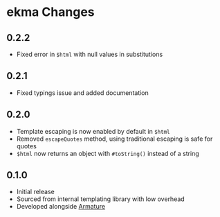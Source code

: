# ekma Changes

## 0.2.2
- Fixed error in `$html` with null values in substitutions

## 0.2.1
- Fixed typings issue and added documentation

## 0.2.0
- Template escaping is now enabled by default in `$html`
- Removed `escapeQuotes` method, using traditional escaping is safe for quotes
- `$html` now returns an object with `#toString()` instead of a string

## 0.1.0
- Initial release
- Sourced from internal templating library with low overhead
- Developed alongside [Armature](https://github.com/LPGhatguy/armature)